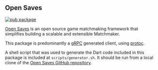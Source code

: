 <!--
This README describes the package. If you publish this package to pub.dev,
this README's contents appear on the landing page for your package.

For information about how to write a good package README, see the guide for
[writing package pages](https://dart.dev/guides/libraries/writing-package-pages).

For general information about developing packages, see the Dart guide for
[creating packages](https://dart.dev/guides/libraries/create-library-packages)
and the Flutter guide for
[developing packages and plugins](https://flutter.dev/developing-packages).
-->

## Open Saves

[![pub package](https://img.shields.io/pub/v/open_saves.svg)](https://pub.dev/packages/open_saves)

[Open Saves](https://github.com/googleforgames/open-saves) is an open source game matchmaking framework that simplifies building a scalable and extensible Matchmaker.

This package is predominantly a [gRPC](https://grpc.io/docs/languages/dart/quickstart/) generated client, using [protoc](https://grpc.io/docs/protoc-installation/).

A shell script that was used to generate the Dart code included in this package is included at `scripts/generator.sh`.
It should be run from a local clone of the [Open Saves GitHub repository](https://github.com/googleforgames/open-saves).
